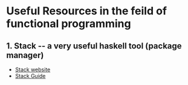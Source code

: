 # Useful Resources in the feild of functional programming 

## 1. Stack -- a very useful haskell tool (package manager) 
  - [Stack website](https://docs.haskellstack.org/en/stable/README/)
  - [Stack Guide](https://github.com/Originate/guide/blob/master/haskell/stack-tutorial.md)
  
